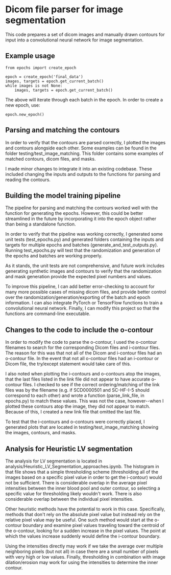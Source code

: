 # Dicom file parser for image segmentation

This code prepares a set of dicom images and manually drawn contours for input into a convolutional neural network for image segmentation.

## Example usage

```
from epochs import create_epoch

epoch = create_epoch('final_data')
images, targets = epoch.get_current_batch()
while images is not None:
    images, targets = epoch.get_current_batch()
```

The above will iterate through each batch in the epoch. In order to create a new epoch, use:

```
epoch.new_epoch()
```

## Parsing and matching the contours

In order to verify that the contours are parsed correctly, I plotted the images and contours alongside each other. Some examples can be found in the folder testing/test_image_matching. This folder contains some examples of matched contours, dicom files, and masks.

I made minor changes to integrate it into an existing codebase. These included changing the inputs and outputs to the functions for parsing and reading the contours.

## Building the model training pipeline

The pipeline for parsing and matching the contours worked well with the function for generating the epochs. However, this could be better streamlined in the future by incorporating it into the epoch object rather than being a standalone function.

In order to verify that the pipeline was working correctly, I generated some unit tests (test_epochs.py) and generated folders containing the inputs and targets for multiple epochs and batches (generate_and_test_outputs.py). Running test_epochs.py will test that the randomization and generation of the epochs and batches are working properly.

As it stands, the unit tests are not comprehensive, and future work includes generating synthetic images and contours to verify that the randomization and mask generation provide the expected pixel numbers and values.

To improve this pipeline, I can add better error-checking to account for many more possible cases of missing dicom files, and provide better control over the randomization/generation/exporting of the batch and epoch information. I can also integrate PyTorch or TensorFlow functions to train a convolutional neural network. Finally, I can modify this project so that the functions are command-line executable.

## Changes to the code to include the o-contour

In order to modify the code to parse the o-contour, I used the o-contour filenames to search for the corresponding Dicom files and i-contour files. The reason for this was that not all of the Dicom and i-contour files had an o-contour file. In the event that not all o-contour files had an i-contour or Dicom file, the try/except statement would take care of this.

I also noted when plotting the i-contours and o-contours atop the images, that the last files listed in the link file did not appear to have accurate o-contour files. I checked to see if the correct ordering/matching of the link files was by the filename (e.g. if SCD0000501 and SC-HF-I-5 should correspond to each other) and wrote a function (parse_link_file, in epochs.py) to match these values. This was not the case, however--when I plotted these contours atop the image, they did not appear to match. Because of this, I created a new link file that omitted the last file.

To test that the i-contours and o-contours were correctly placed, I generated plots that are located in testing/test_image_matching showing the images, contours, and masks.

## Analysis for Heuristic LV segmentation

The analysis for LV segmentation is located in analysis/Heuristic_LV_Segmentation_approaches.ipynb. The histogram in that file shows that a simple thresholding scheme (thresholding all of the images based on a specific pixel value in order to get the i-contour) would not be sufficient. There is considerable overlap in the average pixel intensities between the inner blood pool and outer contour, so selecting a specific value for thresholding likely wouldn't work. There is also considerable overlap between the individual pixel intensities.

Other heuristic methods have the potential to work in this case. Specifically, methods that don't rely on the absolute pixel value but instead rely on the relative pixel value may be useful. One such method would start at the o-contour boundary and examine pixel values traveling toward the centroid of the o-contour, looking for a sudden increase in the pixel values. The point at which the values increase suddenly would define the i-contour boundary.

Using the intensities directly may work if we take the average over multiple neighboring pixels (but not all) in case there are a small number of pixels with very high or low values. Finally, thresholding in combination with image dilation/erosion may work for using the intensities to determine the inner contour.

